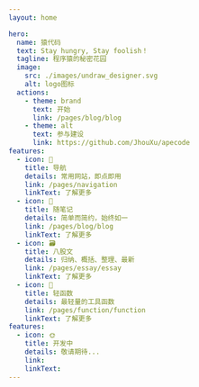 ```yaml
---
layout: home

hero:
  name: 猿代码
  text: Stay hungry, Stay foolish！
  tagline: 程序猿的秘密花园
  image:
    src: ./images/undraw_designer.svg
    alt: logo图标
  actions:
    - theme: brand
      text: 开始
      link: /pages/blog/blog
    - theme: alt
      text: 参与建设
      link: https://github.com/JhouXu/apecode
features:
  - icon: 🔗
    title: 导航
    details: 常用网站，即点即用
    link: /pages/navigation
    linkText: 了解更多
  - icon: 📝
    title: 随笔记
    details: 简单而简约，始终如一
    link: /pages/blog/blog
    linkText: 了解更多
  - icon: 🗃️
    title: 八股文
    details: 归纳、概括、整理、最新
    link: /pages/essay/essay
    linkText: 了解更多
  - icon: 🚀
    title: 轻函数
    details: 最轻量的工具函数
    link: /pages/function/function
    linkText: 了解更多
features:
  - icon: 🌞
    title: 开发中
    details: 敬请期待...
    link:
    linkText:
---
```


<script setup>
import {
  VPTeamPage,
  VPTeamPageTitle,
  VPTeamMembers,
  VPTeamPageSection
} from 'vitepress/theme'
import { members } from './.vitepress/data/members.ts'

const coreMembers = [...members]
const partners = [...members]
</script>

<VPTeamPage>
  <VPTeamPageTitle>
    <template #title>核心团队</template>
  </VPTeamPageTitle>
  <VPTeamMembers size="medium" :members="coreMembers" />
</VPTeamPage>
